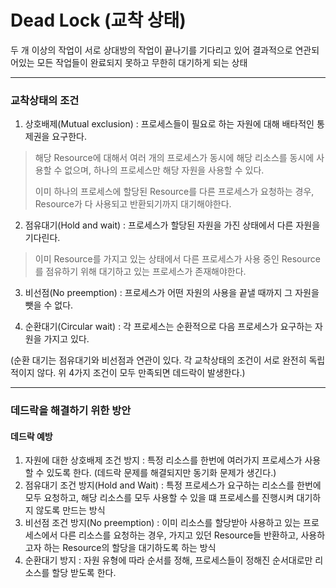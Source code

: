 # Dead Lock (교착 상태)

두 개 이상의 작업이 서로 상대방의 작업이 끝나기를 기다리고 있어 결과적으로 연관되어있는 모든 작업들이 완료되지 못하고 무한히 대기하게 되는 상태

---

### 교착상태의 조건

1. 상호배제(Mutual exclusion) : 프로세스들이 필요로 하는 자원에 대해 배타적인 통제권을 요구한다.
  > 해당 Resource에 대해서 여러 개의 프로세스가 동시에 해당 리소스를 동시에 사용할 수 없으며, 하나의 프로세스만 해당 자원을 사용할 수 있다. 
  > 
  > 이미 하나의 프로세스에 할당된 Resource를 다른 프로세스가 요청하는 경우, Resource가 다 사용되고 반환되기까지 대기해야한다.

2. 점유대기(Hold and wait) : 프로세스가 할당된 자원을 가진 상태에서 다른 자원을 기다린다.
  > 이미 Resource를 가지고 있는 상태에서 다른 프로세스가 사용 중인 Resource를 점유하기 위해 대기하고 있는 프로세스가 존재해야한다.

3. 비선점(No preemption) : 프로세스가 어떤 자원의 사용을 끝낼 때까지 그 자원을 뺏을 수 없다.

4. 순환대기(Circular wait) : 각 프로세스는 순환적으로 다음 프로세스가 요구하는 자원을 가지고 있다.

(순환 대기는 점유대기와 비선점과 연관이 있다. 각 교착상태의 조건이 서로 완전히 독립적이지 않다. 위 4가지 조건이 모두 만족되면 데드락이 발생한다.)

---

### 데드락을 해결하기 위한 방안 

#### 데드락 예방
1. 자원에 대한 상호배제 조건 방지 : 특정 리소스를 한번에 여러가지 프로세스가 사용할 수 있도록 한다. (데드락 문제를 해결되지만 동기화 문제가 생긴다.)
2. 점유대기 조건 방지(Hold and Wait) : 특정 프로세스가 요구하는 리소스를 한번에 모두 요청하고, 해당 리소스를 모두 사용할 수 있을 떄 프로세스를 진행시켜 대기하지 않도록 만드는 방식
3. 비선점 조건 방지(No preemption) : 이미 리소스를 할당받아 사용하고 있는 프로세스에서 다른 리소스를 요청하는 경우, 가지고 있던 Resource들 반환하고, 사용하고자 하는 Resource의 할당을 대기하도록 하는 방식 
4. 순환대기 방지 : 자원 유형에 따라 순서를 정해, 프로세스들이 정해진 순서대로만 리소스를 할당 받도록 한다. 


